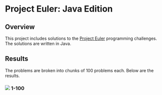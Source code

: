 # Project Euler: Java Edition

## Overview

This project includes solutions to the [Project Euler](https://projecteuler.net/progress) programming challenges.
The solutions are written in Java.

## Results

The problems are broken into chunks of 100 problems each. Below are the results.

### ![](https://geps.dev/progress/12) 1-100

